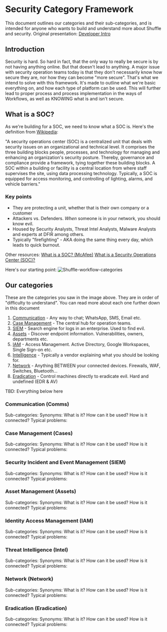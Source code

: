 # Security Category Framework 
This document outlines our categories and their sub-categories, and is intended for anyone who wants to build and understand more about Shuffle and security. Original presentation: [Developer Intro](https://docs.google.com/presentation/d/1Se2NLPK-CjzccOZjRtfLzqrKG63QOgN1tAp35gWmZlU/edit?usp=sharing)

## Introduction
Security is hard. So hard in fact, that the only way to really be secure is by not having anything online. But that doesn't lead to anything. A major issue with security operation teams today is that they don't necessarily know how secure they are, nor how they can become "more secure". That's what we intend to solve with this framework. It's made to outline what we're basic everything on, and how each type of platform can be used. This will further lead to proper process and process implementation in the ways of Workflows, as well as KNOWING what is and isn't secure.

## What is a SOC?
As we're building for a SOC, we need to know what a SOC is. Here's the definition from [Wikipedia](https://en.wikipedia.org/wiki/Security_operations_center):

"A security operations center (SOC) is a centralized unit that deals with security issues on an organizational and technical level. It comprises the three building blocks people, processes, and technology for managing and enhancing an organization's security posture. Thereby, governance and compliance provide a framework, tying together these building blocks. A SOC within a building or facility is a central location from where staff supervises the site, using data processing technology. Typically, a SOC is equipped for access monitoring, and controlling of lighting, alarms, and vehicle barriers."

### Key points
- They are protecting a unit, whether that is their own company or a customer
- Attackers vs. Defenders. _When_ someone is in your network, you should know evil. 
- Housed by Security Analysts, Threat Intel Analysts, Malware Analysts and experts at DFIR among others.
- Typically "firefighting" - AKA doing the same thing every day, which leads to quick burnout.

Other resources:
[What is a SOC? (McAfee)](https://www.mcafee.com/enterprise/en-us/security-awareness/operations/what-is-soc.html)
[What is a Security Operations Center (SOC)?](https://digitalguardian.com/blog/what-security-operations-center-soc)

Here's our starting point:
![Shuffle-workflow-categories](https://github.com/frikky/shuffle-workflows/blob/master/images/categories_circle_dark.png)

## Our categories 
These are the categories you saw in the image above. They are in order of "difficulty to understand". You can read more about each one further down in this document

1. [Communication](https://github.com/frikky/Shuffle-apps/issues/26) 		- Any way to chat; WhatsApp, SMS, Email etc. 
2. [Case Management](https://github.com/frikky/Shuffle-apps/issues/22)	- The central hub for operation teams.
3. [SIEM](https://github.com/frikky/Shuffle-apps/issues/21)							- Search engine for logs in an enterprise. Used to find evil.
4. [Assets](https://github.com/frikky/Shuffle-apps/issues/25) 					- Discover endpoint information. Vulnerabilities, owners, departments etc.
5. [IAM](https://github.com/frikky/Shuffle-apps/issues/86)  						- Access Management. Active Directory, Google Workspaces, Single Sign-on etc.
6. [Intelligence](https://github.com/frikky/Shuffle-apps/issues/24) 		- Typically a vendor explaining what you should be looking for.
7. [Network](https://github.com/frikky/Shuffle-apps/issues/27)					- Anything BETWEEN your connected devices. Firewalls, WAF, Switches, Bluetooth...
8. [Eradication](https://github.com/frikky/Shuffle-apps/issues/23) 			- Control machines directly to eradicate evil. Hard and undefined (EDR & AV)

TBD: Everything below here

### Communication (Comms)
Sub-categories:
Synonyms:
What is it?
How can it be used?
How is it connected?
Typical problems:

### Case Management (Cases)
Sub-categories:
Synonyms:
What is it?
How can it be used?
How is it connected?
Typical problems:

### Security Incident and Event Management (SIEM)
Sub-categories:
Synonyms:
What is it?
How can it be used?
How is it connected?
Typical problems:

### Asset Management (Assets)
Sub-categories:
Synonyms:
What is it?
How can it be used?
How is it connected?
Typical problems:

### Identity Access Management (IAM) 
Sub-categories:
Synonyms:
What is it?
How can it be used?
How is it connected?
Typical problems:

### Threat Intelligence (Intel)
Sub-categories:
Synonyms:
What is it?
How can it be used?
How is it connected?
Typical problems:

### Network (Network)
Sub-categories:
Synonyms:
What is it?
How can it be used?
How is it connected?
Typical problems:

### Eradication (Eradication) 
Sub-categories:
Synonyms:
What is it?
How can it be used?
How is it connected?
Typical problems:
